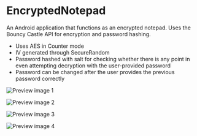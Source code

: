 # EncryptedNotepad

An Android application that functions as an encrypted notepad. Uses the Bouncy Castle API for encryption and password hashing.

* Uses AES in Counter mode
* IV generated through SecureRandom
* Password hashed with salt for checking whether there is any point in even attempting decryption with the user-provided password
* Password can be changed after the user provides the previous password correctly


![Preview image 1](https://raw.githubusercontent.com/AdrianKlessa/EncryptedNotepad/main/scr1.png)

![Preview image 2](https://raw.githubusercontent.com/AdrianKlessa/EncryptedNotepad/main/scr2.png)

![Preview image 3](https://raw.githubusercontent.com/AdrianKlessa/EncryptedNotepad/main/scr3.png)

![Preview image 4](https://raw.githubusercontent.com/AdrianKlessa/EncryptedNotepad/main/scr4.png)
